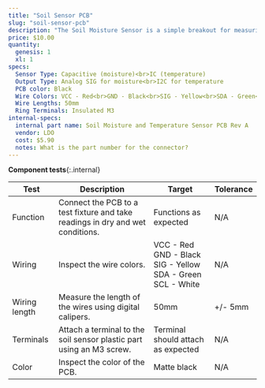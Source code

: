 ```yaml
---
title: "Soil Sensor PCB"
slug: "soil-sensor-pcb"
description: "The Soil Moisture Sensor is a simple breakout for measuring the moisture in soil and similar materials. The soil moisture sensor is pretty straight forward to use. The two large exposed pads function as probes for the sensor, together acting as a variable resistor. The more water that is in the soil means the better the conductivity between the pads will be and will result in a lower resistance, and a higher SIG out."
price: $10.00
quantity:
  genesis: 1
  xl: 1
specs:
  Sensor Type: Capacitive (moisture)<br>IC (temperature)
  Output Type: Analog SIG for moisture<br>I2C for temperature
  PCB color: Black
  Wire Colors: VCC - Red<br>GND - Black<br>SIG - Yellow<br>SDA - Green<br>SCL - White
  Wire Lengths: 50mm
  Ring Terminals: Insulated M3
internal-specs:
  internal part name: Soil Moisture and Temperature Sensor PCB Rev A
  vendor: LDO
  cost: $5.90
  notes: What is the part number for the connector?
---
```


**Component tests**{:.internal}

|Test         |Description  |Target       |Tolerance    |
|-------------|-------------|-------------|-------------|
|Function     |Connect the PCB to a test fixture and take readings in dry and wet conditions.|Functions as expected|N/A
|Wiring       |Inspect the wire colors.|VCC - Red<br>GND - Black<br>SIG - Yellow<br>SDA - Green<br>SCL - White|N/A
|Wiring length|Measure the length of the wires using digital calipers.|50mm|+/- 5mm
|Terminals    |Attach a terminal to the soil sensor plastic part using an M3 screw.|Terminal should attach as expected|N/A
|Color        |Inspect the color of the PCB.|Matte black|N/A
